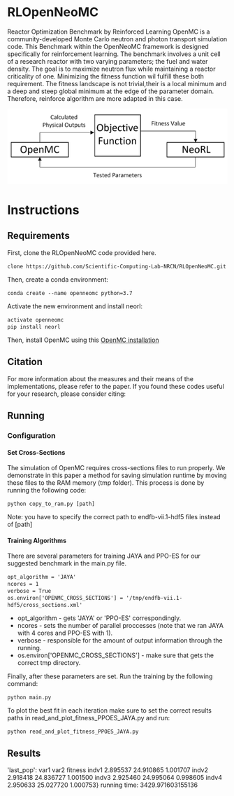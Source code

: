 # RLOpenNeoMC
Reactor Optimization Benchmark by Reinforced Learning
OpenMC is a community-developed Monte Carlo neutron and photon transport simulation code.
This Benchmark within the OpenNeoMC framework is designed specifically for reinforcement learning.
The benchmark involves a unit cell of a research reactor with two varying parameters; the fuel and water density.
The goal is to  maximize neutron flux while maintaining a reactor criticality of one.
Minimizing the fitness function wil fulfill these both requirement.
The fitness landscape is not trivial,their is a local minimum and a deep and steep global minimum at the edge of the parameter domain.
Therefore, reinforce algorithm are more adapted in this case.
 
![](images/opt_flow.PNG)
 
# Instructions
## Requirements
First, clone the RLOpenNeoMC code provided here.
```
clone https://github.com/Scientific-Computing-Lab-NRCN/RLOpenNeoMC.git
```
Then, create a conda environment:
```
conda create --name openneomc python=3.7
```
Activate the new environment and install neorl:
```
activate openneomc
pip install neorl
```
Then, install OpenMC using this [OpenMC installation](https://docs.openmc.org/en/v0.13.1/quickinstall.html#installing-from-source-on-linux-or-mac-os-x)

## Citation
For more information about the measures and their means of the implementations, please refer to the paper.
If you found these codes useful for your research, please consider citing: 

## Running
### Configuration
#### Set Cross-Sections
The simulation of OpenMC requires cross-sections files to run properly. We demonstrate in this paper a method for saving simulation runtime by moving these files to the RAM memory (tmp folder). This process is done by running the following code:
```
python copy_to_ram.py [path]
```
Note: you have to specify the correct path to endfb-vii.1-hdf5 files instead of [path]

#### Training Algorithms
There are several parameters for training JAYA and PPO-ES for our suggested benchmark in the main.py file.
```
opt_algorithm = 'JAYA'
ncores = 1 
verbose = True
os.environ['OPENMC_CROSS_SECTIONS'] = '/tmp/endfb-vii.1-hdf5/cross_sections.xml'
```
* opt_algorithm - gets 'JAYA' or 'PPO-ES' correspondingly.
* ncores - sets the number of parallel proccesses (note that we ran JAYA with 4 cores and PPO-ES with 1).
* verbose - responsible for the amount of output information through the running.
* os.environ['OPENMC_CROSS_SECTIONS'] - make sure that  gets the correct tmp directory.

Finally, after these parameters are set. Run the training by the following command: 
```
python main.py
```
To plot the best fit in each iteration make sure to set the correct results paths in read_and_plot_fitness_PPOES_JAYA.py and run:
```
python read_and_plot_fitness_PPOES_JAYA.py
```
## Results
'last_pop':            var1       var2   fitness
indv1  2.895537  24.910865  1.001707
indv2  2.918418  24.836727  1.001500
indv3  2.925460  24.995064  0.998605
indv4  2.950633  25.027720  1.000753}
running time:
 3429.971603155136
